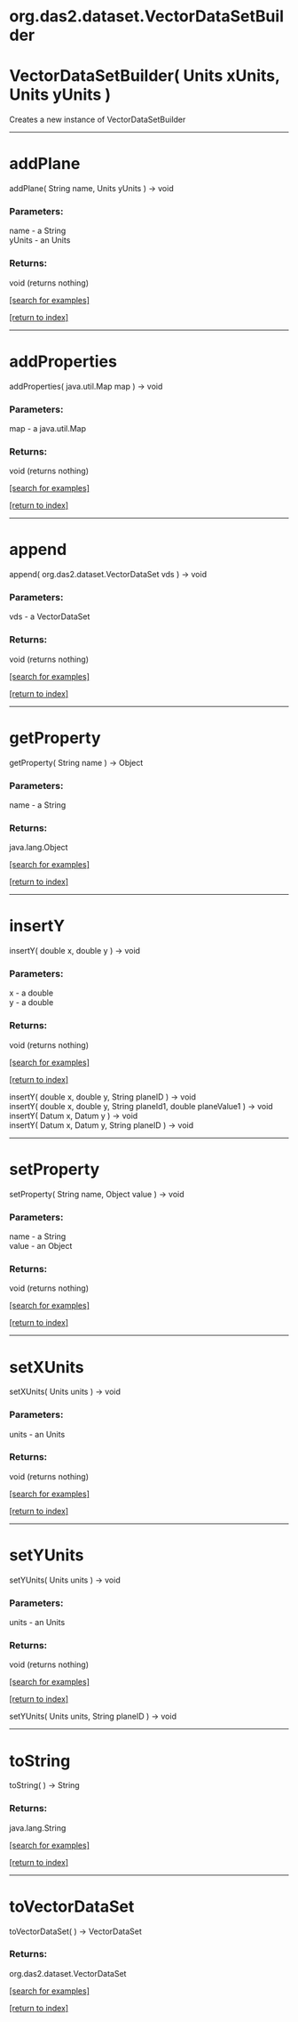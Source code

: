 # org.das2.dataset.VectorDataSetBuilder



# VectorDataSetBuilder( Units xUnits, Units yUnits )
Creates a new instance of VectorDataSetBuilder

***
<a name="addPlane"></a>
# addPlane
addPlane( String name, Units yUnits ) &rarr; void



### Parameters:
name - a String
<br>yUnits - an Units

### Returns:
void (returns nothing)


<a href="https://github.com/autoplot/dev/search?q=addPlane&unscoped_q=addPlane">[search for examples]</a>

<a href="https://github.com/autoplot/documentation/blob/master/javadoc/index-all.md">[return to index]</a>

***
<a name="addProperties"></a>
# addProperties
addProperties( java.util.Map map ) &rarr; void



### Parameters:
map - a java.util.Map

### Returns:
void (returns nothing)


<a href="https://github.com/autoplot/dev/search?q=addProperties&unscoped_q=addProperties">[search for examples]</a>

<a href="https://github.com/autoplot/documentation/blob/master/javadoc/index-all.md">[return to index]</a>

***
<a name="append"></a>
# append
append( org.das2.dataset.VectorDataSet vds ) &rarr; void



### Parameters:
vds - a VectorDataSet

### Returns:
void (returns nothing)


<a href="https://github.com/autoplot/dev/search?q=append&unscoped_q=append">[search for examples]</a>

<a href="https://github.com/autoplot/documentation/blob/master/javadoc/index-all.md">[return to index]</a>

***
<a name="getProperty"></a>
# getProperty
getProperty( String name ) &rarr; Object



### Parameters:
name - a String

### Returns:
java.lang.Object


<a href="https://github.com/autoplot/dev/search?q=getProperty&unscoped_q=getProperty">[search for examples]</a>

<a href="https://github.com/autoplot/documentation/blob/master/javadoc/index-all.md">[return to index]</a>

***
<a name="insertY"></a>
# insertY
insertY( double x, double y ) &rarr; void



### Parameters:
x - a double
<br>y - a double

### Returns:
void (returns nothing)


<a href="https://github.com/autoplot/dev/search?q=insertY&unscoped_q=insertY">[search for examples]</a>

<a href="https://github.com/autoplot/documentation/blob/master/javadoc/index-all.md">[return to index]</a>

insertY( double x, double y, String planeID ) &rarr; void<br>
insertY( double x, double y, String planeId1, double planeValue1 ) &rarr; void<br>
insertY( Datum x, Datum y ) &rarr; void<br>
insertY( Datum x, Datum y, String planeID ) &rarr; void<br>
***
<a name="setProperty"></a>
# setProperty
setProperty( String name, Object value ) &rarr; void



### Parameters:
name - a String
<br>value - an Object

### Returns:
void (returns nothing)


<a href="https://github.com/autoplot/dev/search?q=setProperty&unscoped_q=setProperty">[search for examples]</a>

<a href="https://github.com/autoplot/documentation/blob/master/javadoc/index-all.md">[return to index]</a>

***
<a name="setXUnits"></a>
# setXUnits
setXUnits( Units units ) &rarr; void



### Parameters:
units - an Units

### Returns:
void (returns nothing)


<a href="https://github.com/autoplot/dev/search?q=setXUnits&unscoped_q=setXUnits">[search for examples]</a>

<a href="https://github.com/autoplot/documentation/blob/master/javadoc/index-all.md">[return to index]</a>

***
<a name="setYUnits"></a>
# setYUnits
setYUnits( Units units ) &rarr; void



### Parameters:
units - an Units

### Returns:
void (returns nothing)


<a href="https://github.com/autoplot/dev/search?q=setYUnits&unscoped_q=setYUnits">[search for examples]</a>

<a href="https://github.com/autoplot/documentation/blob/master/javadoc/index-all.md">[return to index]</a>

setYUnits( Units units, String planeID ) &rarr; void<br>
***
<a name="toString"></a>
# toString
toString(  ) &rarr; String



### Returns:
java.lang.String


<a href="https://github.com/autoplot/dev/search?q=toString&unscoped_q=toString">[search for examples]</a>

<a href="https://github.com/autoplot/documentation/blob/master/javadoc/index-all.md">[return to index]</a>

***
<a name="toVectorDataSet"></a>
# toVectorDataSet
toVectorDataSet(  ) &rarr; VectorDataSet



### Returns:
org.das2.dataset.VectorDataSet


<a href="https://github.com/autoplot/dev/search?q=toVectorDataSet&unscoped_q=toVectorDataSet">[search for examples]</a>

<a href="https://github.com/autoplot/documentation/blob/master/javadoc/index-all.md">[return to index]</a>

